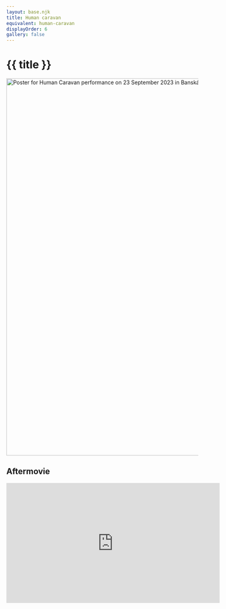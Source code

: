 ```yaml
---
layout: base.njk
title: Human caravan
equivalent: human-caravan
displayOrder: 6
gallery: false
---
```


# {{ title }}

<img src="/img/human-caravan.jpg" alt="Poster for Human Caravan performance on 23 September 2023 in Banská Štiavnica" width="700" height="990">

## Aftermovie

<iframe width="560" height="315" src="https://www.youtube.com/embed/-ytKNl4xSfU?si=h9TSMuLh7wzw6LBz" title="YouTube video player" frameborder="0" allow="accelerometer; autoplay; clipboard-write; encrypted-media; gyroscope; picture-in-picture; web-share" allowfullscreen></iframe>
